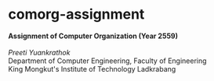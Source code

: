 # comorg-assignment
<b>Assignment of Computer Organization (Year 2559)</b><br>
<br>
<i>Preeti Yuankrathok</i><br>
Department of Computer Engineering, Faculty of Engineering<br>
King Mongkut's Institute of Technology Ladkrabang
